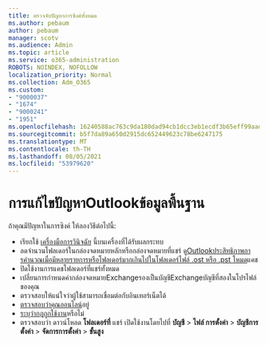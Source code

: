 ```yaml
---
title: ตรวจจับปัญหาการซิงค์ทั้งหมด
ms.author: pebaum
author: pebaum
manager: scotv
ms.audience: Admin
ms.topic: article
ms.service: o365-administration
ROBOTS: NOINDEX, NOFOLLOW
localization_priority: Normal
ms.collection: Adm_O365
ms.custom:
- "9000037"
- "1674"
- "9000241"
- "1951"
ms.openlocfilehash: 16240588ac763c9da180dad94cb1dcc3eb1ecdf3b65eff99aadf478331b91d59
ms.sourcegitcommit: b5f7da89a650d2915dc652449623c78be6247175
ms.translationtype: MT
ms.contentlocale: th-TH
ms.lasthandoff: 08/05/2021
ms.locfileid: "53979620"
---
```

# <a name="basic-outlook-sync-troubleshooting"></a>การแก้ไขปัญหาOutlookข้อมูลพื้นฐาน

ถ้าคุณมีปัญหาในการซิงค์ ให้ลองวิธีต่อไปนี้:

- เรียกใช้ [เครื่องมือการวินิจฉัย](https://aka.ms/sara-outlooksendreceive) นี้บนเครื่องที่ได้รับผลกระทบ
- ลดจํานวนโฟลเดอร์ในกล่องจดหมายหลักหรือกล่องจดหมายที่แชร์ ดู[Outlookประสิทธิภาพการคํานวณเมื่อมีหลายรายการหรือโฟลเดอร์มากเกินไปในโฟลเดอร์ไฟล์ .ost หรือ .pst โหมด](https://support.microsoft.com/help/2768656/outlook-performance-issues-when-there-are-too-many-items-or-folders-in)แคช
- ปิดใช้งานการแคชโฟลเดอร์ที่แชร์ทั้งหมด
- เปลี่ยนการกําหนดค่ากล่องจดหมายExchangeรองเป็นบัญชีExchangeบัญชีที่สองในโปรไฟล์ของคุณ
- ตรวจสอบให้แน่ใจว่าผู้ใช้สามารถเชื่อมต่อกับอินเทอร์เน็ตได้ 
- [ตรวจสอบว่าคุณออนไลน์](https://support.office.com/article/2460e4a8-16c7-47fc-b204-b1549275aac9)อยู่
- [ระบุว่ากฎถูกใช้งาน](https://support.office.com/article/C24F5DEA-9465-4DF4-AD17-A50704D66C59)หรือไม่
- ตรวจสอบว่า ดาวน์โหลด **โฟลเดอร์ที่** แชร์ เปิดใช้งานโดยไปที่ **บัญชี**  >  **ไฟล์ การตั้งค่า**  >  **บัญชีการตั้งค่า**  >  **จัดการการตั้งค่า**  >  **ขั้นสูง**
